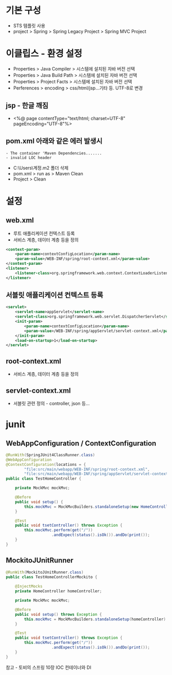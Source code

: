 # 기본 구성 
- STS 템플릿 사용
- project > Spring > Spring Legacy Project > Spring MVC Project

# 이클립스 - 환경 설정
- Properties > Java Compiler > 시스템에 설치된 자바 버전 선택
- Properties > Java Build Path > 시스템에 설치된 자바 버전 선택
- Properties > Project Facts > 시스템에 설치된 자바 버전 선택
- Perferences > encoding > css/html/jsp...기타 등. UTF-8로 변경

## jsp - 한글 깨짐
- <%@ page contentType="text/html; charset=UTF-8" pageEncoding="UTF-8"%>

## pom.xml 아래와 같은 에러 발생시
```
- The container 'Maven Dependencies.......
- invalid LOC header
```
- C:\Users\계정\.m2 폴더 삭제
- pom.xml > run as > Maven Clean
- Project > Clean

# 설정
## web.xml
- 루트 애플리케이션 컨텍스트 등록
- 서비스 계층, 데이터 계층 등을 정의
``` xml
<context-param>
	<param-name>contextConfigLocation</param-name>
	<param-value>/WEB-INF/spring/root-context.xml</param-value>
</context-param>
<listener>
	<listener-class>org.springframework.web.context.ContextLoaderListener</listener-class>
</listener>
```

## 서블릿 애플리케이션 컨텍스트 등록
``` xml
<servlet>
	<servlet-name>appServlet</servlet-name>
	<servlet-class>org.springframework.web.servlet.DispatcherServlet</servlet-class>
	<init-param>
		<param-name>contextConfigLocation</param-name>
		<param-value>/WEB-INF/spring/appServlet/servlet-context.xml</param-value>
	</init-param>
	<load-on-startup>1</load-on-startup>
</servlet>
```

## root-context.xml
- 서비스 계층, 데이터 계층 등을 정의

## servlet-context.xml
- 서블릿 관련 정의 - controller, json 등...


# junit
## WebAppConfiguration / ContextConfiguration
``` java
@RunWith(SpringJUnit4ClassRunner.class)
@WebAppConfiguration
@ContextConfiguration(locations = { 
		"file:src/main/webapp/WEB-INF/spring/root-context.xml", 
		"file:src/main/webapp/WEB-INF/spring/appServlet/servlet-context.xml" })
public class TestHomeController {

	private MockMvc mockMvc;

	@Before
	public void setup() {
		this.mockMvc = MockMvcBuilders.standaloneSetup(new HomeController()).build();
	}

	@Test
	public void tsetController() throws Exception {
		this.mockMvc.perform(get("/"))
					.andExpect(status().isOk()).andDo(print());
	}
}
```

## MockitoJUnitRunner
``` java
@RunWith(MockitoJUnitRunner.class)
public class TestHomeControllerMockito {
	
	@InjectMocks
	private HomeController homeController;

	private MockMvc mockMvc;

	@Before
	public void setup() throws Exception {
		this.mockMvc = MockMvcBuilders.standaloneSetup(homeController).build();
	}

	@Test
	public void tsetController() throws Exception {
		this.mockMvc.perform(get("/"))
					.andExpect(status().isOk()).andDo(print());
	}
}

```
참고 - 토비의 스프링 10장 IOC 컨테이너와 DI